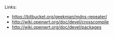 Links:
- https://bitbucket.org/geekman/mdns-repeater/
- http://wiki.openwrt.org/doc/devel/crosscompile
- http://wiki.openwrt.org/doc/devel/packages
